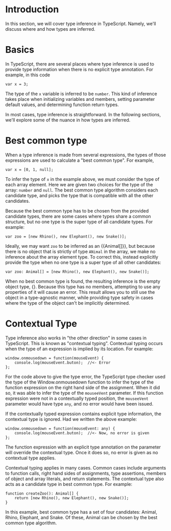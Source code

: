 # Introduction

In this section, we will cover type inference in TypeScript. Namely, we'll discuss where and how types are inferred.

# Basics

In TypeScript, there are several places where type inference is used to provide type information when there is no explicit type annotation. For example, in this code

```
var x = 3;
```

The type of the `x` variable is inferred to be `number`. This kind of inference takes place when initializing variables and members, setting parameter default values, and determining function return types.

In most cases, type inference is straightforward. In the following sections, we'll explore some of the nuance in how types are inferred.

# Best common type

When a type inference is made from several expressions, the types of those expressions are used to calculate a "best common type". For example,

```
var x = [0, 1, null];
```

To infer the type of `x` in the example above, we must consider the type of each array element. Here we are given two choices for the type of the array: `number` and `null`. The best common type algorithm considers each candidate type, and picks the type that is compatible with all the other candidates.

Because the best common type has to be chosen from the provided candidate types, there are some cases where types share a common structure, but no one type is the super type of all candidate types. For example:

```
var zoo = [new Rhino(), new Elephant(), new Snake()];
```

Ideally, we may want `zoo` to be inferred as an {{Animal[]}}, but because there is no object that is strictly of type `ANimal` in the array, we make no inference about the array element type. To correct this, instead explicitly provide the type when no one type is a super type of all other candidates:

```
var zoo: Animal[] = [new Rhino(), new Elephant(), new Snake()];
```

When no best common type is found, the resulting inference is the empty object type, {}. Because this type has no members, attempting to use any properties of it will cause an error. This result allows you to still use the object in a type-agnostic manner, while providing type safety in cases where the type of the object can't be implicitly determined.

# Contextual Type

Type inference also works in "the other direction" in some cases in TypeScript. This is known as "contextual typing". Contextual typing occurs when the type of an expression is implied by its location. For example:

```
window.onmousedown = function(mouseEvent) {
    console.log(mouseEvent.buton);  //<- Error
};
```

For the code above to give the type error, the TypeScript type checker used the type of the Window.onmousedown function to infer the type of the function expression on the right hand side of the assignment. When it did so, it was able to infer the type of the `mouseeVent` parameter. If this function expression were not in a contextually typed position, the `mouseeVent` parameter would have type `any`, and no error would have been issued.

If the contextually typed expression contains explicit type information, the contextual type is ignored. Had we written the above example:

```
window.onmousedown = function(mouseEvent: any) {
    console.log(mouseEvent.buton);  //<- Now, no error is given
};
```

The function expression with an explicit type annotation on the parameter will override the contextual type. Once it does so, no error is given as no contextual type applies.

Contextual typing applies in many cases. Common cases include arguments to function calls, right hand sides of assignments, type assertions, members of object and array literals, and return statements. The contextual type also acts as a candidate type in best common type. For example:

```
function createZoo(): Animal[] {
    return [new Rhino(), new Elephant(), new Snake()];
}
```

In this example, best common type has a set of four candidates: Animal, Rhino, Elephant, and Snake. Of these, Animal can be chosen by the best common type algorithm.
